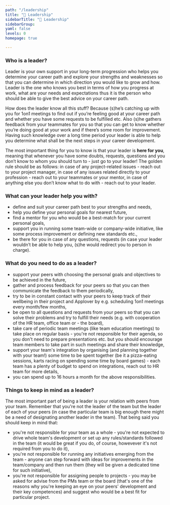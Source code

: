 ```yaml
---
path: "/leadership"
title: "👋 Leadership"
sidebarTitle: "👋 Leadership"
sidebarGroup:
yaml: false
levels: 0
homepage: true

---
```

### Who is a leader?
Leader is your own support in your long-term progression who helps you determine your career path and explore your strengths and weaknesses so that you can determine in which direction you would like to grow and how. Leader is the one who knows you best in terms of how you progress at work, what are your needs and expectations thus it is the person who should be able to give the best advice on your career path.

How does the leader know all this stuff? Because (s)he’s catching up with you for 1on1 meetings to find out if you’re feeling good at your career path and whether you have some requests to be fulfilled etc. Also (s)he gathers feedback from your teammates for you so that you can get to know whether you’re doing good at your work and if there’s some room for improvement. Having such knowledge over a long time period your leader is able to help you determine what shall be the next steps in your career development.

The most important thing for you to know is that your leader is <b>here for you</b>, meaning that whenever you have some doubts, requests, questions and you don’t know to whom you should turn to - just go to your leader! The golden rule should be as follows:
in case of any project-related issues - reach out to your project manager,
in case of any issues related directly to your profession - reach out to your teammates or your mentor,
in case of anything else you don’t know what to do with - reach out to your leader.

### What can your leader help you with?
- define and suit your career path best to your strengths and needs,
- help you define your personal goals for nearest future,
- find a mentor for you who would be a best-match for your current personal goals,
- support you in running some team-wide or company-wide initiative, like some process improvement or defining new standards etc.,
- be there for you in case of any questions, requests (in case your leader wouldn’t be able to help you, (s)he would redirect you to person in charge).

### What do you need to do as a leader?
- support your peers with choosing the personal goals and objectives to be achieved in the future,
- gather and process feedback for your peers so that you can then communicate the feedback to them periodically,
- try to be in constant contact with your peers to keep track of their wellbeing in their project and Applover by e.g. scheduling 1on1 meetings every month/few months,
- be open to all questions and requests from your peers so that you can solve their problems and try to fulfill their needs (e.g. with cooperation of the HR team, office team or - the board),
- take care of periodic team meetings (like team education meetings) to take place on regular basis - you're not responsible for their agenda, so you don't need to prepare presentations etc. but you should encourage team members to take part in such meetings and share their knowledge,
- support your team's integration by organising (and planning together with your team!) some time to be spent together (be it a pizza-eating sessions, karts racing on spending some time by board games) - each team has a plenty of budget to spend on integrations, reach out to HR team for more details,
- you can spend up to 16 hours a month for the above responsibilities.

### Things to keep in mind as a leader?
The most important part of being a leader is your relation with peers from your team. Remember that you're not the leader of the team but the leader of each of your peers (in case the particular team is big enough there might be a need of designating another leader in the team). That being said you should keep in mind that:
- you're not responsible for your team as a whole - you're not expected to drive whole team's development or set up any rules/standards followed in the team (it would be great if you do, of course, howevever it's not required from you to do it),
- you're not responsible for running any initiatives emerging from the team - anyone can step forward with ideas for improvements in the team/company and then run them (they will be given a dedicated time for such initiative),
- you're not responsible for assigning people to projects - you may be asked for advise from the PMs team or the board (that's one of the reasons why you're keeping an eye on your peers' development and their key competences) and suggest who would be a best fit for particular project.
